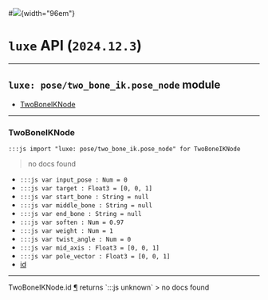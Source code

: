 #![](../../../../../../images/luxe-dark.svg){width="96em"}

# `luxe` API (`2024.12.3`)  


---

## `luxe: pose/two_bone_ik.pose_node` module

- [TwoBoneIKNode](#twoboneiknode)   

---

### TwoBoneIKNode
`:::js import "luxe: pose/two_bone_ik.pose_node" for TwoBoneIKNode`
> no docs found

- `:::js var input_pose : Num = 0`
- `:::js var target : Float3 = [0, 0, 1]`
- `:::js var start_bone : String = null`
- `:::js var middle_bone : String = null`
- `:::js var end_bone : String = null`
- `:::js var soften : Num = 0.97`
- `:::js var weight : Num = 1`
- `:::js var twist_angle : Num = 0`
- `:::js var mid_axis : Float3 = [0, 0, 1]`
- `:::js var pole_vector : Float3 = [0, 0, 1]`
- [id](#TwoBoneIKNode.id)

<hr/>
<endpoint module="luxe: pose/two_bone_ik.pose_node" class="TwoBoneIKNode" signature="id"></endpoint>
<signature id="TwoBoneIKNode.id">TwoBoneIKNode.id
<a class="headerlink" href="#TwoBoneIKNode.id" title="Permanent link">¶</a></signature>
<span class='api_ret'>returns</span> `:::js unknown`
> no docs found   

